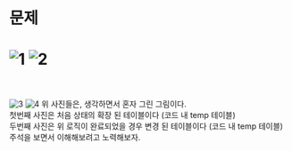 문제
==
![1](https://user-images.githubusercontent.com/73854324/122721859-14329800-d2ac-11eb-85f8-dd33f4f67f95.PNG)
![2](https://user-images.githubusercontent.com/73854324/122721870-1563c500-d2ac-11eb-9adb-b5d687c1d848.PNG)
<br><br>
==
![3](https://user-images.githubusercontent.com/73854324/122722260-74c1d500-d2ac-11eb-9ac3-c2ed97b05cfe.png)
![4](https://user-images.githubusercontent.com/73854324/122722268-75f30200-d2ac-11eb-9f58-23a61d7a1276.png)
위 사진들은, 생각하면서 혼자 그린 그림이다.   
첫번째 사진은 처음 상태의 확장 된 테이블이다 (코드 내 temp 테이블)   
두번째 사진은 위 로직이 완료되었을 경우 변경 된 테이블이다 (코드 내 temp 테이블)   
주석을 보면서 이해해보려고 노력해보자.